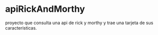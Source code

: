 # apiRickAndMorthy
proyecto que consulta una api de rick y morthy y trae una tarjeta de sus caracteristicas.
